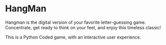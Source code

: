 # HangMan
Hangman is the digital version of your favorite letter-guessing game. Concentrate, get ready to think on your feet, and enjoy this timeless classic! 


This is a Python Coded game, with an interactive user experience. 
